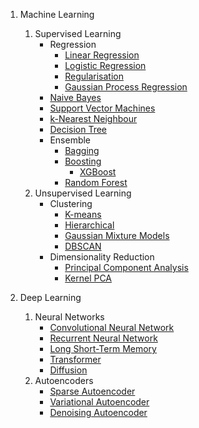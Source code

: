 1. Machine Learning
   1. Supervised Learning
      - Regression
        - [Linear Regression](./machine-learning/supervised-learning/regression/linear-regression.ipynb)
        - [Logistic Regression](./machine-learning/supervised-learning/regression/logistic-regression.ipynb)
        - [Regularisation]()
        - [Gaussian Process Regression]()
      - [Naive Bayes]()
      - [Support Vector Machines](./machine-learning/supervised-learning/support-vector-machines.ipynb)
      - [k-Nearest Neighbour]()
      - [Decision Tree](./machine-learning/supervised-learning/decision-tree.ipynb)
      - Ensemble
        - [Bagging]()
        - [Boosting]()
          - [XGBoost]()
        - [Random Forest]()
   2. Unsupervised Learning
      - Clustering
        - [K-means]()
        - [Hierarchical]()
        - [Gaussian Mixture Models]()
        - [DBSCAN]()
      - Dimensionality Reduction
        - [Principal Component Analysis]()
        - [Kernel PCA]()

2. Deep Learning
   1. Neural Networks
      - [Convolutional Neural Network](./deep-learning/neural-networks/convolutional-neural-network.ipynb)
      - [Recurrent Neural Network](./deep-learning/neural-networks/recurrent-neural-network.ipynb)
      - [Long Short-Term Memory](./deep-learning/neural-networks/long-short-term-memory.ipynb)
      - [Transformer]()
      - [Diffusion]()
   2. Autoencoders
      - [Sparse Autoencoder](./deep-learning/autoencoders/sparse-autoencoder.ipynb)
      - [Variational Autoencoder](./deep-learning/autoencoders/variational-autoencoder.md)
      - [Denoising Autoencoder]()